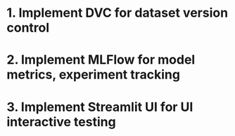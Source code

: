 # 1. Implement DVC for dataset version control

# 2. Implement MLFlow for model metrics, experiment tracking

# 3. Implement Streamlit UI for UI interactive testing
